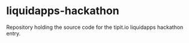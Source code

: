 # liquidapps-hackathon
Repository holding the source code for the tipit.io liquidapps hackathon entry.
